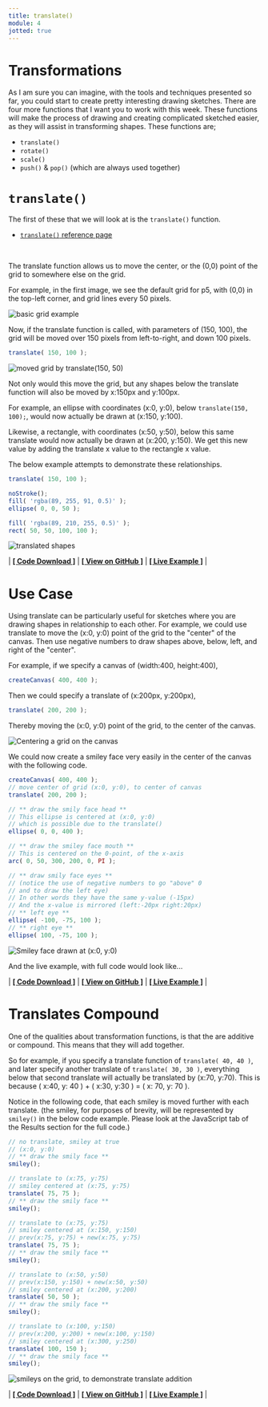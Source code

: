 ```yaml
---
title: translate()
module: 4
jotted: true
---
```


# Transformations

As I am sure you can imagine, with the tools and techniques presented so far, you could start to create pretty interesting drawing sketches. There are four more functions that I want you to work with this week. These functions will make the process of drawing and creating complicated sketched easier, as they will assist in transforming shapes. These functions are;

- `translate()`
- `rotate()`
- `scale()`
- `push()` & `pop()` (which are always used together)


# `translate()`

The first of these that we will look at is the `translate()` function.

- [`translate()` reference page](https://p5js.org/reference/#/p5/translate)


<br />

The translate function allows us to move the center, or the (0,0) point of the grid to somewhere else on the grid.

For example, in the first image, we see the default grid for p5, with (0,0) in the top-left corner, and grid lines every 50 pixels.

![basic grid example](../imgs/basic-grid.png "basic grid example, with (0,0) in the top-left corner.")

Now, if the translate function is called, with parameters of (150, 100), the grid will be moved over 150 pixels from left-to-right, and down 100 pixels.

```js
translate( 150, 100 );
```

![moved grid by translate(150, 50)](../imgs/moved-grid.png "moved grid example, with (0,0) in translated to 'translate(150, 100)'.")


Not only would this move the grid, but any shapes below the translate function will also be moved by x:150px and y:100px.

For example, an ellipse with coordinates (x:0, y:0), below `translate(150, 100);`, would now actually be drawn at (x:150, y:100).

Likewise, a rectangle, with coordinates (x:50, y:50), below this same translate would now actually be drawn at (x:200, y:150). We get this new value by adding the translate x value to the rectangle x value.

The below example attempts to demonstrate these relationships.

```js
translate( 150, 100 );

noStroke();
fill( 'rgba(89, 255, 91, 0.5)' );
ellipse( 0, 0, 50 );

fill( 'rgba(89, 210, 255, 0.5)' );
rect( 50, 50, 100, 100 );
```

![translated shapes](../imgs/translated-shapes.png "This image shows the above ellipse and rect objects translated by (x:150, y:100)")


<div id="jotted-demo-1" class=""></div>
</div>
<script>
    new Jotted(document.querySelector("#jotted-demo-1"), {
    files: [
        {
            type: "js",
            url:"https://raw.githubusercontent.com/Montana-Media-Arts/120_CreativeCoding/master/lecture_code/04/09_translate_01/sketch.js"
        },
        {
            type: "html",
            url:"../../../p5_resources/index.html"
    }],
    // plugins: [ "codemirror", "console" ]
    plugins: [ "codemirror" ]
});
</script>


| [**[ Code Download ]**](https://github.com/Montana-Media-Arts/120_CreativeCoding/raw/master/lecture_code/04/09_translate_01/09_translate_01.zip) | [**[ View on GitHub ]**](https://github.com/Montana-Media-Arts/120_CreativeCoding/raw/master/lecture_code/04/09_translate_01/) | [**[ Live Example ]**](https://montana-media-arts.github.io/120_CreativeCoding/lecture_code/04/09_translate_01/) |



# Use Case

Using translate can be particularly useful for sketches where you are drawing shapes in relationship to each other. For example, we could use translate to move the (x:0, y:0) point of the grid to the "center" of the canvas. Then use negative numbers to draw shapes above, below, left, and right of the "center".

For example, if we specify a canvas of (width:400, height:400),

```js
createCanvas( 400, 400 );
```

Then we could specify a translate of (x:200px, y:200px),

```js
translate( 200, 200 );
```

Thereby moving the (x:0, y:0) point of the grid, to the center of the canvas.

![Centering a grid on the canvas](../imgs/center-grid.png "Centering a grid on the canvas.")


We could now create a smiley face very easily in the center of the canvas with the following code.

```js
createCanvas( 400, 400 );
// move center of grid (x:0, y:0), to center of canvas
translate( 200, 200 );

// ** draw the smily face head **
// This ellipse is centered at (x:0, y:0)
// which is possible due to the translate()
ellipse( 0, 0, 400 );

// ** draw the smiley face mouth **
// This is centered on the 0-point, of the x-axis
arc( 0, 50, 300, 200, 0, PI );

// ** draw smily face eyes **
// (notice the use of negative numbers to go "above" 0
// and to draw the left eye)
// In other words they have the same y-value (-15px)
// And the x-value is mirrored (left:-20px right:20px)
// ** left eye **
ellipse( -100, -75, 100 );
// ** right eye **
ellipse( 100, -75, 100 );
```

![Smiley face drawn at (x:0, y:0)](../imgs/centered-smiley.png "Smiley face drawn in the center of the canvas via translate()")

And the live example, with full code would look like...


<div id="jotted-demo-2" class=""></div>
</div>
<script>
    new Jotted(document.querySelector("#jotted-demo-2"), {
    files: [
        {
            type: "js",
            url:"https://raw.githubusercontent.com/Montana-Media-Arts/120_CreativeCoding/master/lecture_code/04/10_translateSmiley_01/sketch.js"
        },
        {
            type: "html",
            url:"../../../p5_resources/index.html"
    }],
    // plugins: [ "codemirror", "console" ]
    plugins: [ "codemirror" ]
});
</script>

| [**[ Code Download ]**](https://github.com/Montana-Media-Arts/120_CreativeCoding/raw/master/lecture_code/04/10_translateSmiley_01/10_translateSmiley_01.zip) | [**[ View on GitHub ]**](https://github.com/Montana-Media-Arts/120_CreativeCoding/raw/master/lecture_code/04/10_translateSmiley_01/) | [**[ Live Example ]**](https://montana-media-arts.github.io/120_CreativeCoding/lecture_code/04/10_translateSmiley_01/) |


# Translates Compound

One of the qualities about transformation functions, is that the are additive or compound. This means that they will add together.

So for example, if you specify a translate function of `translate( 40, 40 )`, and later specify another translate of `translate( 30, 30 )`, everything below that second translate will actually be translated by (x:70, y:70). This is because ( x:40, y: 40 ) + ( x:30, y:30 ) = ( x: 70, y: 70 ).

Notice in the following code, that each smiley is moved further with each translate. (the smiley, for purposes of brevity, will be represented by `smiley()` in the below code example. Please look at the JavaScript tab of the Results section for the full code.)

```js
// no translate, smiley at true
// (x:0, y:0)
// ** draw the smily face **
smiley();

// translate to (x:75, y:75)
// smiley centered at (x:75, y:75)
translate( 75, 75 );
// ** draw the smily face **
smiley();

// translate to (x:75, y:75)
// smiley centered at (x:150, y:150)
// prev(x:75, y:75) + new(x:75, y:75)
translate( 75, 75 );
// ** draw the smily face **
smiley();

// translate to (x:50, y:50)
// prev(x:150, y:150) + new(x:50, y:50)
// smiley centered at (x:200, y:200)
translate( 50, 50 );
// ** draw the smily face **
smiley();

// translate to (x:100, y:150)
// prev(x:200, y:200) + new(x:100, y:150)
// smiley centered at (x:300, y:250)
translate( 100, 150 );
// ** draw the smily face **
smiley();
```

![smileys on the grid, to demonstrate translate addition](../imgs/smiley-grid.png "Smileys on the grid, to demonstrate translate addition.")


<div id="jotted-demo-3" class=""></div>
</div>
<script>
    new Jotted(document.querySelector("#jotted-demo-3"), {
    files: [
        {
            type: "js",
            url:"https://raw.githubusercontent.com/Montana-Media-Arts/120_CreativeCoding/master/lecture_code/04/10_translateSmiley_02/sketch.js"
        },
        {
            type: "html",
            url:"../../../p5_resources/index.html"
    }],
    // plugins: [ "codemirror", "console" ]
    plugins: [ "codemirror" ]
});
</script>

| [**[ Code Download ]**](https://github.com/Montana-Media-Arts/120_CreativeCoding/raw/master/lecture_code/04/10_translateSmiley_02/10_translateSmiley_02.zip) | [**[ View on GitHub ]**](https://github.com/Montana-Media-Arts/120_CreativeCoding/raw/master/lecture_code/04/10_translateSmiley_02/) | [**[ Live Example ]**](https://montana-media-arts.github.io/120_CreativeCoding/lecture_code/04/10_translateSmiley_02/) |
